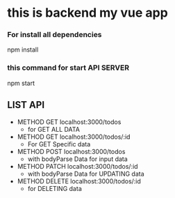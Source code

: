 # this is backend my vue app

### For install all dependencies
npm install 

### this command for start API SERVER
npm start 

## LIST API
- METHOD GET localhost:3000/todos
    - for GET ALL DATA
- METHOD GET localhost:3000/todos/:id
    - For GET Specific data
- METHOD POST localhost:3000/todos 
    - with bodyParse Data for input data
- METHOD PATCH localhost:3000/todos/:id
    - with bodyParse Data for UPDATING data
- METHOD DELETE localhost:3000/todos/:id
    - for DELETING data
